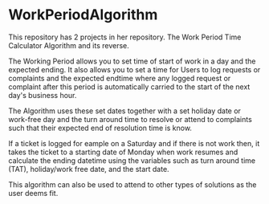 # WorkPeriodAlgorithm

This repository has 2 projects in her repository. The Work Period Time Calculator Algorithm and its reverse.

The Working Period allows you to set time of start of work in a day and the expected ending. It also allows you to set a time for Users to log requests or complaints and the expected endtime where any logged request or complaint after this period is automatically carried to the start of the next day's business hour.

The Algorithm uses these set dates together with a set holiday date or work-free day and the turn around time to resolve or attend to complaints such that their expected end of resolution time is know.

If a ticket is logged for eample on a Saturday and if there is not work then, it takes the ticket to a starting date of Monday when work resumes and calculate the ending datetime using the variables such as turn around time (TAT), holiday/work free date, and the start date.

This algorithm can also be used to attend to other types of solutions as the user deems fit.
